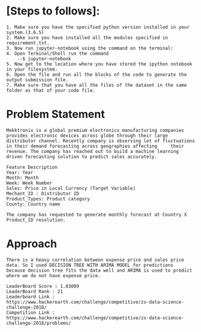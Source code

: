 # [Steps to follows]:

	1. Make sure you have the specified python version installed in your system.(3.6.5)
	2. Make sure you have installed all the modules specified in requirement.txt.
	3. Now run jupyter-notebook using the command on the terminal:
	4. Open Terminal/Shell run the command
		--$ jupyter-notebook
	5. Now get to the location where you have stored the ipython notebook in your filesystem.
	6. Open the file and run all the blocks of the code to generate the output submission file.
	7. Make sure that you have all the files of the dataset in the same folder as that of your code file.
	
# Problem Statement
	
	Mekktronix is a global premium electronics manufacturing companies provides electronic devices across globe through their large 	distributor channel. Recently company is observing lot of fluctuations in their demand forecasting across geographies affecting 	their revenue. The company has reached out to build a machine learning driven forecasting solution to predict sales accurately.
	
	Feature Description
	Year: Year
	Month: Month
	Week: Week Number
	Sales: Price in Local Currency (Target Variable)
	Mechant_ID : Distributor ID
	Product_Types: Product category
	County: Country name
	
	The company has requested to generate monthly forecast at Country X Product_ID resolution.

# Approach
	
	There is a heavy correlation between expense price and sales price data. So I used DECISION TREE WITH ARIMA MODEL for predictions 	  because decision tree fits the data well and ARIMA is used to predict where we do not have expense price.
	
	LeaderBoard Score : 1.83009
	LeaderBoard Rank : 21
	Leaderboard Link : https://www.hackerearth.com/challenge/competitive/zs-data-science-challenge-2018/
	Competition Link : https://www.hackerearth.com/challenge/competitive/zs-data-science-challenge-2018/problems/


